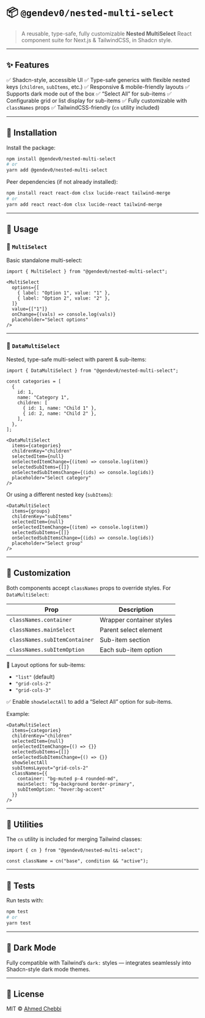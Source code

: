 # 📦 `@gendev0/nested-multi-select`

> A reusable, type-safe, fully customizable **Nested MultiSelect** React component suite for Next.js & TailwindCSS, in Shadcn style.

---

## ✨ Features

✅ Shadcn-style, accessible UI
✅ Type-safe generics with flexible nested keys (`children`, `subItems`, etc.)
✅ Responsive & mobile-friendly layouts
✅ Supports dark mode out of the box
✅ “Select All” for sub-items
✅ Configurable grid or list display for sub-items
✅ Fully customizable with `classNames` props
✅ TailwindCSS-friendly (`cn` utility included)

---

## 🚀 Installation

Install the package:

```bash
npm install @gendev0/nested-multi-select
# or
yarn add @gendev0/nested-multi-select
```

Peer dependencies (if not already installed):

```bash
npm install react react-dom clsx lucide-react tailwind-merge
# or
yarn add react react-dom clsx lucide-react tailwind-merge
```

---

## 📖 Usage

### 📝 `MultiSelect`

Basic standalone multi-select:

```tsx
import { MultiSelect } from "@gendev0/nested-multi-select";

<MultiSelect
  options={[
    { label: "Option 1", value: "1" },
    { label: "Option 2", value: "2" },
  ]}
  value={["1"]}
  onChange={(vals) => console.log(vals)}
  placeholder="Select options"
/>
```

---

### 📝 `DataMultiSelect`

Nested, type-safe multi-select with parent & sub-items:

```tsx
import { DataMultiSelect } from "@gendev0/nested-multi-select";

const categories = [
  {
    id: 1,
    name: "Category 1",
    children: [
      { id: 1, name: "Child 1" },
      { id: 2, name: "Child 2" },
    ],
  },
];

<DataMultiSelect
  items={categories}
  childrenKey="children"
  selectedItem={null}
  onSelectedItemChange={(item) => console.log(item)}
  selectedSubItems={[]}
  onSelectedSubItemsChange={(ids) => console.log(ids)}
  placeholder="Select category"
/>
```

Or using a different nested key (`subItems`):

```tsx
<DataMultiSelect
  items={groups}
  childrenKey="subItems"
  selectedItem={null}
  onSelectedItemChange={(item) => console.log(item)}
  selectedSubItems={[]}
  onSelectedSubItemsChange={(ids) => console.log(ids)}
  placeholder="Select group"
/>
```

---

## 🎨 Customization

Both components accept `classNames` props to override styles.
For `DataMultiSelect`:

| Prop                          | Description              |
| ----------------------------- | ------------------------ |
| `classNames.container`        | Wrapper container styles |
| `classNames.mainSelect`       | Parent select element    |
| `classNames.subItemContainer` | Sub-item section         |
| `classNames.subItemOption`    | Each sub-item option     |

📐 Layout options for sub-items:

* `"list"` (default)
* `"grid-cols-2"`
* `"grid-cols-3"`

✅ Enable `showSelectAll` to add a “Select All” option for sub-items.

Example:

```tsx
<DataMultiSelect
  items={categories}
  childrenKey="children"
  selectedItem={null}
  onSelectedItemChange={() => {}}
  selectedSubItems={[]}
  onSelectedSubItemsChange={() => {}}
  showSelectAll
  subItemsLayout="grid-cols-2"
  classNames={{
    container: "bg-muted p-4 rounded-md",
    mainSelect: "bg-background border-primary",
    subItemOption: "hover:bg-accent"
  }}
/>
```

---

## 🧹 Utilities

The `cn` utility is included for merging Tailwind classes:

```tsx
import { cn } from "@gendev0/nested-multi-select";

const className = cn("base", condition && "active");
```

---

## 🧪 Tests

Run tests with:

```bash
npm test
# or
yarn test
```

---

## 🌙 Dark Mode

Fully compatible with Tailwind’s `dark:` styles — integrates seamlessly into Shadcn-style dark mode themes.

---

## 📄 License

MIT © [Ahmed Chebbi](https://github.com/gendev0)